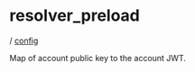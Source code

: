 # resolver_preload

/ [config](/reference/server-config/index.md) 

Map of account public key to the account JWT.

